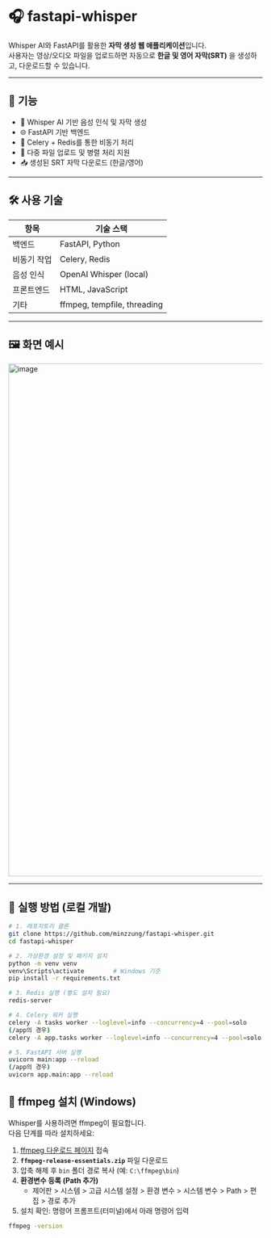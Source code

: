 # 🎧 fastapi-whisper

Whisper AI와 FastAPI를 활용한 **자막 생성 웹 애플리케이션**입니다.  
사용자는 영상/오디오 파일을 업로드하면 자동으로 **한글 및 영어 자막(SRT)** 을 생성하고, 다운로드할 수 있습니다.

---

## 🚀 기능

- 🎤 Whisper AI 기반 음성 인식 및 자막 생성
- 🌐 FastAPI 기반 백엔드
- 🧵 Celery + Redis를 통한 비동기 처리
- 📁 다중 파일 업로드 및 병렬 처리 지원
- 📥 생성된 SRT 자막 다운로드 (한글/영어)

---

## 🛠 사용 기술

| 항목        | 기술 스택 |
|-------------|-----------|
| 백엔드      | FastAPI, Python |
| 비동기 작업 | Celery, Redis |
| 음성 인식   | OpenAI Whisper (local) |
| 프론트엔드  | HTML, JavaScript |
| 기타        | ffmpeg, tempfile, threading |

---

## 🖼 화면 예시

<img width="1918" height="1016" alt="image" src="https://github.com/user-attachments/assets/f25dcca1-649b-483d-94ef-ce4906461fa8" />

---

## 🏁 실행 방법 (로컬 개발)

```bash
# 1. 레포지토리 클론
git clone https://github.com/minzzung/fastapi-whisper.git
cd fastapi-whisper

# 2. 가상환경 설정 및 패키지 설치
python -m venv venv
venv\Scripts\activate        # Windows 기준
pip install -r requirements.txt

# 3. Redis 실행 (별도 설치 필요)
redis-server

# 4. Celery 워커 실행
celery -A tasks worker --loglevel=info --concurrency=4 --pool=solo
(/app의 경우)
celery -A app.tasks worker --loglevel=info --concurrency=4 --pool=solo

# 5. FastAPI 서버 실행
uvicorn main:app --reload
(/app의 경우)
uvicorn app.main:app --reload

```

## 🔧 ffmpeg 설치 (Windows)

Whisper를 사용하려면 ffmpeg이 필요합니다.  
다음 단계를 따라 설치하세요:

1. [ffmpeg 다운로드 페이지](https://www.gyan.dev/ffmpeg/builds/) 접속  
2. **`ffmpeg-release-essentials.zip`** 파일 다운로드  
3. 압축 해제 후 `bin` 폴더 경로 복사 (예: `C:\ffmpeg\bin`)  
4. **환경변수 등록 (Path 추가)**  
   - 제어판 > 시스템 > 고급 시스템 설정 > 환경 변수 > 시스템 변수 > Path > 편집 > 경로 추가  
5. 설치 확인: 명령어 프롬프트(터미널)에서 아래 명령어 입력

```bash
ffmpeg -version

